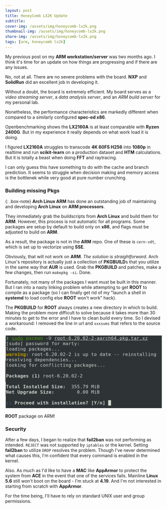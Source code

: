 ```yaml
---
layout: post
title: HoneyComb LX2K Update
subtitle: 
cover-img: /assets/img/honeycomb-lx2k.png
thumbnail-img: /assets/img/honeycomb-lx2k.png
share-img: /assets/img/honeycomb-lx2k.png
tags: [arm, honeycomb lx2k]
---
```


My previous post on my **ARM workstation/server** was two months ago. I think it's time for an update on how things are progressing and if there are any issues. 

No, not at all. There are no severe problems with the board. **NXP** and **SolidRun** did an excellent job in developing it.

Without a doubt, the board is extremely efficient. My board serves as a *video streaming server*, a *data analysis server*, and an *ARM build server* for my personal lab. 

Nonetheless, the performance characteristics are markedly different when compared to a similarly configured **spec-ed x86**.

Openbenchmarking shows the **LX2160A** is at least comparable with **Ryzen 2400G**. But in my experience it really depends on what work load it is doing. 

I figured **LX2160A** struggles to transcode **4K 60FS H256** into **1080p** in realtime and run **scikit-learn** on a production dataset and **HTM** calculations. But it is totally a beast when doing **FFT** and raytracing. 

I can only guess this have something to do with the cache and branch prediction. It seems to struggle when decision making and memory access is the bottlenek while very good at pure number crunching.

### Building missing Pkgs

{: .box-note}
**Arch Linux ARM** has done an outstanding job of maintaining and developing **Arch Linux** on **ARM processors**. 

They immediately grab the buildscripts from **Arch Linux** and build them for **ARM**. However, this process is not automatic for all programs. Some packages are setup by default to build only on **x86**, and flags must be adjusted to build on **ARM**. 

As a result, the package is not in the **ARM** repo. One of these is `cern-vdt`, which is set up to vectorize using **SSE**. 

Obviously, that will not work on **ARM**. *The solution is straightforward*. Arch Linux's repository is actually just a collection of **PKGBUILD**s that you utilize in the same way that **AUR** is used. Grab the **PKGBUILD** and patches, make a few changes, then run `makepkg -si`. Done.

Fortunately, not many of the packages I want must be built in this manner. But I ran into a nasty linking problem while attempting to get **ROOT** to compile as a package (so I can finally get rid of my "launch a shell in **systemd** to load config else **ROOT** won't work" hack). 

The **PKGBUILD** for **ROOT** always creates a new directory in which to build. Making the problem more difficult to solve because it takes more than 30 minutes to get to the error and I have to clean build every time. So I devised a workaround: I removed the line in url and `xxxsums` that refers to the source code.

![](/assets/img/root-pkg-on-arm.png)

**ROOT** package on ARM!

### Security
After a few days, I began to realize that **fail2ban** was not performing as intended. `REJECT` was not supported by `iptables` or the kernel. Setting **fail2ban** to utilize `DROP` resolves the problem. Though I've never determined what causes this, I'm confident that every command is enabled in the kernel.

Also. As much as I'd like to have a **MAC** like **AppArmor** to protect the system from **ACE** in the event that one of the services fails. Mainline **Linux 5.6** still won't boot on the board - I'm stuck at **4.19**. And I'm not interested in starting from scratch with **AppArmor**. 

For the time being, I'll have to rely on standard UNIX user and group permissions.

